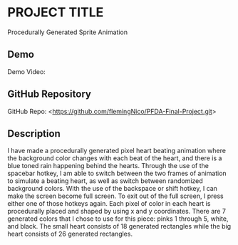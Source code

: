 # PROJECT TITLE
Procedurally Generated Sprite Animation

## Demo
Demo Video: <URL>

## GitHub Repository
GitHub Repo: <<https://github.com/flemingNico/PFDA-Final-Project.git>>

## Description
I have made a procedurally generated pixel heart beating animation where the background color changes with each beat of the heart, and there is a blue toned rain happening behind the hearts. Through the use of the spacebar hotkey, I am able to switch between the two frames of animation to simulate a beating heart, as well as switch between randomized background colors. With the use of the backspace or shift hotkey, I can make the screen become full screen. To exit out of the full screen, I press either one of those hotkeys again. Each pixel of color in each heart is procedurally placed and shaped by using x and y coordinates. There are 7 generated colors that I chose to use for this piece: pinks 1 through 5, white, and black. The small heart consists of 18 generated rectangles while the big heart consists of 26 generated rectangles.
